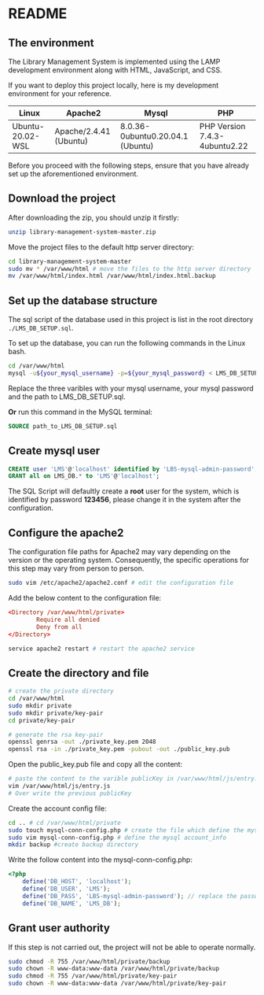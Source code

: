# README

## The environment

The Library Management System is implemented using the LAMP development environment along with HTML, JavaScript, and CSS.

If you want to deploy this project locally, here is my development environment for your reference.

| Linux            | Apache2                | Mysql                            | PHP                           |
| ---------------- | ---------------------- | -------------------------------- | ----------------------------- |
| Ubuntu-20.02-WSL | Apache/2.4.41 (Ubuntu) | 8.0.36-0ubuntu0.20.04.1 (Ubuntu) | PHP Version 7.4.3-4ubuntu2.22 |

Before you proceed with the following steps, ensure that you have already set up the aforementioned environment.

## Download the project

After downloading the zip, you should unzip it firstly:

```bash
unzip library-management-system-master.zip
```

Move the project files to the default http server directory:

```bash
cd library-management-system-master
sudo mv * /var/www/html # move the files to the http server directory
mv /var/www/html/index.html /var/www/html/index.html.backup
```

## Set up the database structure

The sql script of the database used in this project is list in the root directory `./LMS_DB_SETUP.sql`.

To set up the database, you can run the following commands in the Linux bash.

```bash
cd /var/www/html
mysql -u${your_mysql_username} -p=${your_mysql_password} < LMS_DB_SETUP.sql
```

Replace the three varibles with your mysql username, your mysql password and the path to LMS_DB_SETUP.sql.

**Or** run this command in the MySQL terminal:

```sql
SOURCE path_to_LMS_DB_SETUP.sql
```

## Create mysql user

```sql
CREATE user 'LMS'@'localhost' identified by 'LBS-mysql-admin-password';
GRANT all on LMS_DB.* to 'LMS'@'localhost';
```

The SQL Script will defaultly create a **root** user for the system, which is identified by password **123456**, please change it in the system after the configuration.

## Configure the apache2

The configuration file paths for Apache2 may vary depending on the version or the operating system. Consequently, the specific operations for this step may vary from person to person.

```bash
sudo vim /etc/apache2/apache2.conf # edit the configuration file
```

Add the below content to the configuration file:

```conf
<Directory /var/www/html/private>
        Require all denied
        Deny from all
</Directory>
```

```bash
service apache2 restart # restart the apache2 service
```

## Create the directory and file

```bash
# create the private directory
cd /var/www/html
sudo mkdir private
sudo mkdir private/key-pair
cd private/key-pair 
```

```bash
# generate the rsa key-pair
openssl genrsa -out ./private_key.pem 2048
openssl rsa -in ./private_key.pem -pubout -out ./public_key.pub
```

Open the public_key.pub file and copy all the content:

```bash
# paste the content to the varible publicKey in /var/www/html/js/entry.js line 125
vim /var/www/html/js/entry.js
# Over write the previous publicKey
```

Create the account config file:

```bash
cd .. # cd /var/www/html/private
sudo touch mysql-conn-config.php # create the file which define the mysql account_info
sudo vim mysql-conn-config.php # define the mysql account_info
mkdir backup #create backup directory
```

Write the follow content into the mysql-conn-config.php:

```php
<?php
    define('DB_HOST', 'localhost');
    define('DB_USER', 'LMS');
    define('DB_PASS', 'LBS-mysql-admin-password'); // replace the password with your own password
    define('DB_NAME', 'LMS_DB');
```

## Grant user authority

If this step is not carried out, the project will not be able to operate normally.

```bash
sudo chmod -R 755 /var/www/html/private/backup
sudo chown -R www-data:www-data /var/www/html/private/backup
sudo chmod -R 755 /var/www/html/private/key-pair
sudo chown -R www-data:www-data /var/www/html/private/key-pair
```
